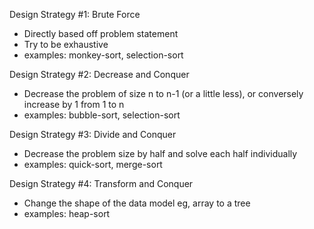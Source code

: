 Design Strategy #1: Brute Force

-   Directly based off problem statement
-   Try to be exhaustive
-   examples: monkey-sort, selection-sort

Design Strategy #2: Decrease and Conquer

-   Decrease the problem of size n to n-1 (or a little less), or conversely increase by 1 from 1 to n
-   examples: bubble-sort, selection-sort

Design Strategy #3: Divide and Conquer

-   Decrease the problem size by half and solve each half individually
-   examples: quick-sort, merge-sort

Design Strategy #4: Transform and Conquer

-   Change the shape of the data model eg, array to a tree
-   examples: heap-sort
